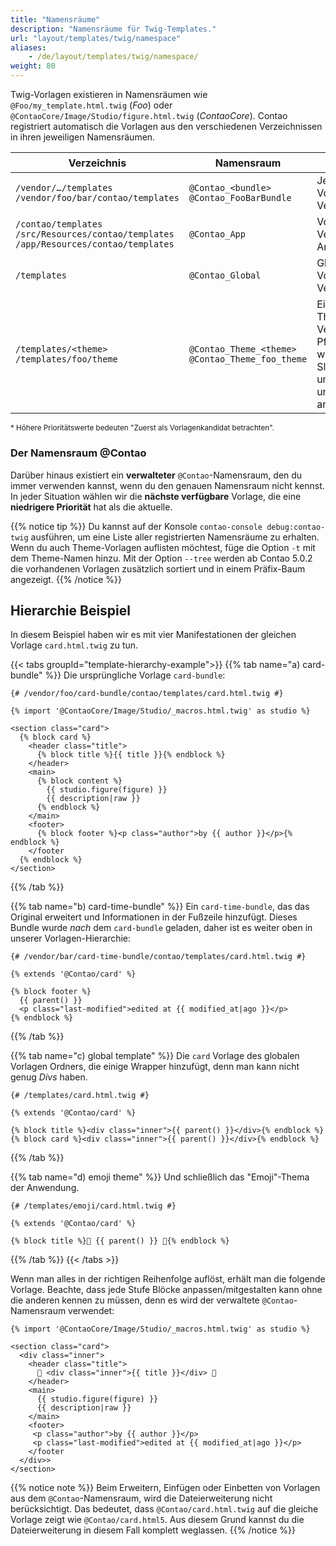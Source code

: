 ```yaml
---
title: "Namensräume"
description: "Namensräume für Twig-Templates."
url: "layout/templates/twig/namespace"
aliases:
    - /de/layout/templates/twig/namespace/
weight: 80
---
```





Twig-Vorlagen existieren in Namensräumen wie `@Foo/my_template.html.twig` (*Foo*) oder
`@ContaoCore/Image/Studio/figure.html.twig` (*ContaoCore*). Contao registriert automatisch die Vorlagen aus den verschiedenen 
Verzeichnissen in ihren jeweiligen Namensräumen.

| Verzeichnis | Namensraum | | Prio.<sup>*</sup>
|-|-|-|-|
| `/vendor/…/templates`<br>`/vendor/foo/bar/contao/templates` | `@Contao_<bundle>`<br>`@Contao_FooBarBundle` | Jedes Bundle-Vorlagen/Views-Verzeichnis. | 1 |
| `/contao/templates`<br>`/src/Resources/contao/templates`<br>`/app/Resources/contao/templates` | `@Contao_App` | Vorlagen-Verzeichnis der Anwendung. | 2 |
| `/templates` | `@Contao_Global` | Globales Vorlagen-Verzeichnis. | 3 |
| `/templates/<theme>`<br>`/templates/foo/theme` | `@Contao_Theme_<theme>`<br>`@Contao_Theme_foo_theme` | Ein beliebiges Theme-Verzeichnis. Der Pfad (`foo/theme`) wird in einen Slug (`foo_theme`) umgewandelt und als Suffix angehängt. | 4 |

<sup>* Höhere Prioritätswerte bedeuten "Zuerst als Vorlagenkandidat betrachten".</sup>


### Der Namensraum @Contao

Darüber hinaus existiert ein **verwalteter** `@Contao`-Namensraum, den du immer verwenden kannst, wenn du den genauen Namensraum nicht 
kennst. In jeder Situation wählen wir die **nächste verfügbare** Vorlage, die eine **niedrigere Priorität** hat als die aktuelle.

{{% notice tip %}}
Du kannst auf der Konsole `contao-console debug:contao-twig` ausführen, um eine Liste aller registrierten Namensräume zu erhalten. 
Wenn du auch Theme-Vorlagen auflisten möchtest, füge die Option `-t` mit dem Theme-Namen hinzu. Mit der Option `--tree` werden ab Contao 5.0.2 
die vorhandenen Vorlagen zusätzlich sortiert und in einem Präfix-Baum angezeigt. 
{{% /notice %}}


## Hierarchie Beispiel

In diesem Beispiel haben wir es mit vier Manifestationen der gleichen Vorlage `card.html.twig` zu tun.

{{< tabs groupId="template-hierarchy-example">}}
{{% tab name="a) card-bundle" %}}
Die ursprüngliche Vorlage `card-bundle`:

```twig
{# /vendor/foo/card-bundle/contao/templates/card.html.twig #}

{% import '@ContaoCore/Image/Studio/_macros.html.twig' as studio %}

<section class="card">
  {% block card %}
    <header class="title">
      {% block title %}{{ title }}{% endblock %}
    </header>     
    <main>
      {% block content %}
        {{ studio.figure(figure) }}
        {{ description|raw }}
      {% endblock %}
    </main>
    <footer>
      {% block footer %}<p class="author">by {{ author }}</p>{% endblock %}
    </footer
  {% endblock %}
</section>
```
{{% /tab %}}

{{% tab name="b) card-time-bundle" %}} 
Ein `card-time-bundle`, das das Original erweitert und Informationen in der Fußzeile hinzufügt.
Dieses Bundle wurde *nach* dem `card-bundle` geladen, daher ist es weiter oben in unserer Vorlagen-Hierarchie:

```twig
{# /vendor/bar/card-time-bundle/contao/templates/card.html.twig #}

{% extends '@Contao/card' %}

{% block footer %}
  {{ parent() }}
  <p class="last-modified">edited at {{ modified_at|ago }}</p>
{% endblock %}
```
{{% /tab %}}

{{% tab name="c) global template" %}}
Die `card` Vorlage des globalen Vorlagen Ordners, die einige Wrapper hinzufügt, denn man kann nicht genug *Divs* haben.

```twig
{# /templates/card.html.twig #}

{% extends '@Contao/card' %}

{% block title %}<div class="inner">{{ parent() }}</div>{% endblock %}
{% block card %}<div class="inner">{{ parent() }}</div>{% endblock %}
```
{{% /tab %}}

{{% tab name="d) emoji theme" %}}
Und schließlich das "Emoji"-Thema der Anwendung.

```twig
{# /templates/emoji/card.html.twig #}
   
{% extends '@Contao/card' %}

{% block title %}🤩 {{ parent() }} 🤯{% endblock %}
```
{{% /tab %}}
{{< /tabs >}}

Wenn man alles in der richtigen Reihenfolge auflöst, erhält man die folgende Vorlage. Beachte, dass jede Stufe Blöcke anpassen/mitgestalten 
kann ohne die anderen kennen zu müssen, denn es wird der verwaltete `@Contao`-Namensraum verwendet:


```twig
{% import '@ContaoCore/Image/Studio/_macros.html.twig' as studio %}

<section class="card">
  <div class="inner">
    <header class="title">
      🤩 <div class="inner">{{ title }}</div> 🤯
    </header>     
    <main>
      {{ studio.figure(figure) }}
      {{ description|raw }}
    </main>
    <footer>
     <p class="author">by {{ author }}</p>
     <p class="last-modified">edited at {{ modified_at|ago }}</p>
    </footer
  </div>>
</section>
```

{{% notice note %}}
Beim Erweitern, Einfügen oder Einbetten von Vorlagen aus dem `@Contao`-Namensraum, wird die Dateierweiterung nicht berücksichtigt. 
Das bedeutet, dass `@Contao/card.html.twig` auf die gleiche Vorlage zeigt wie `@Contao/card.html5`. Aus diesem Grund kannst du die 
Dateierweiterung in diesem Fall komplett weglassen.
{{% /notice %}}